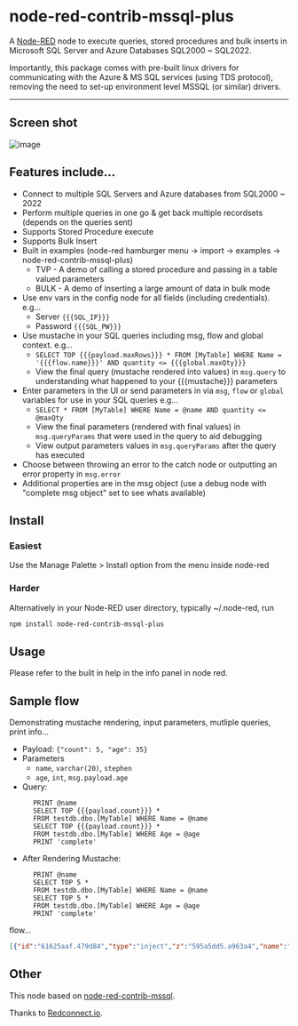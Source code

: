 # node-red-contrib-mssql-plus

A [Node-RED](http://nodered.org) node to execute queries, stored procedures and bulk inserts in Microsoft SQL Server and Azure Databases SQL2000 ~ SQL2022.

Importantly, this package comes with pre-built linux drivers for communicating with the Azure & MS SQL services (using TDS protocol), removing the need to set-up environment level MSSQL (or similar) drivers.

--- 

## Screen shot
![image](https://user-images.githubusercontent.com/44235289/87884584-14287900-ca07-11ea-8825-0030943f3c4a.png)


## Features include...
* Connect to multiple SQL Servers and Azure databases from SQL2000 ~ 2022
* Perform multiple queries in one go & get back multiple recordsets (depends on the queries sent)
* Supports Stored Procedure execute
* Supports Bulk Insert
* Built in examples (node-red hamburger menu → import → examples → node-red-contrib-mssql-plus)
  * TVP - A demo of calling a stored procedure and passing in a table valued parameters
  * BULK - A demo of inserting a large amount of data in bulk mode
* Use env vars in the config node for all fields (including credentials). e.g...
  * Server `{{{SQL_IP}}}`
  * Password `{{{SQL_PW}}}`
* Use mustache in your SQL queries including msg, flow and global context. e.g...
  * `SELECT TOP {{{payload.maxRows}}} * FROM [MyTable] WHERE Name = '{{{flow.name}}}' AND quantity <= {{{global.maxQty}}}`
  * View the final query (mustache rendered into values) in `msg.query` to understanding what happened to your {{{mustache}}} parameters 
* Enter parameters in the UI or send parameters in via `msg`, `flow` or `global` variables for use in your SQL queries e.g...
  * `SELECT * FROM [MyTable] WHERE Name = @name AND quantity <= @maxQty`
  * View the final parameters (rendered with final values) in `msg.queryParams` that were used in the query to aid debugging 
  * View output parameters values in `msg.queryParams` after the query has executed 
* Choose between throwing an error to the catch node or outputting an error property in `msg.error`
* Additional properties are in the msg object (use a debug node with "complete msg object" set to see whats available)

## Install

### Easiest

Use the Manage Palette > Install option from the menu inside node-red

### Harder

Alternatively in your Node-RED user directory, typically ~/.node-red, run

```bash
npm install node-red-contrib-mssql-plus
```

## Usage
Please refer to the built in help in the info panel in node red.

## Sample flow
Demonstrating mustache rendering, input parameters, mutliple queries, print info... 
* Payload: `{"count": 5, "age": 35}`
* Parameters
  * `name`, `varchar(20)`, `stephen`
  * `age`, `int`, `msg.payload.age`
* Query:   
```
      PRINT @name
      SELECT TOP {{{payload.count}}} * 
      FROM testdb.dbo.[MyTable] WHERE Name = @name
      SELECT TOP {{{payload.count}}} * 
      FROM testdb.dbo.[MyTable] WHERE Age = @age
      PRINT 'complete'
```
* After Rendering Mustache: 
```
      PRINT @name
      SELECT TOP 5 * 
      FROM testdb.dbo.[MyTable] WHERE Name = @name
      SELECT TOP 5 * 
      FROM testdb.dbo.[MyTable] WHERE Age = @age
      PRINT 'complete'
```

flow...
``` json
[{"id":"61625aaf.479d84","type":"inject","z":"595a5dd5.a963a4","name":"{\"count\": 5, \"age\": 35}","topic":"","payload":"{\"count\": 5, \"age\": 35}","payloadType":"json","repeat":"","crontab":"","once":false,"onceDelay":0.1,"x":220,"y":320,"wires":[["6e09980a.127878"]]},{"id":"6e09980a.127878","type":"MSSQL","z":"595a5dd5.a963a4","mssqlCN":"a51e405c.10f64","name":"","outField":"payload","returnType":"1","throwErrors":"0","query":"PRINT @name\n\nSELECT TOP {{{payload.count}}} * \nFROM testdb.dbo.[MyTable] WHERE Name = @name\n\nSELECT TOP {{{payload.count}}} * \nFROM testdb.dbo.[MyTable] WHERE Age = @age\n\nPRINT 'complete'","modeOpt":"","modeOptType":"query","queryOpt":"","queryOptType":"editor","paramsOpt":"","paramsOptType":"editor","params":[{"output":false,"name":"name","type":"VarChar(20)","valueType":"str","value":"stephen"},{"output":false,"name":"age","type":"int","valueType":"msg","value":"payload.age"}],"x":260,"y":380,"wires":[["babb6d0.5ae7e9"]]},{"id":"babb6d0.5ae7e9","type":"debug","z":"595a5dd5.a963a4","name":"","active":true,"tosidebar":true,"console":false,"tostatus":false,"complete":"true","targetType":"full","x":270,"y":440,"wires":[]},{"id":"a51e405c.10f64","type":"MSSQL-CN","z":"","tdsVersion":"7_4","name":"My SQL Server","server":"192.168.1.38","port":"1433","encyption":false,"database":"testdb","useUTC":false,"connectTimeout":"15000","requestTimeout":"15000","cancelTimeout":"5000","pool":"5","parseJSON":false}]
```

## Other

This node based on [node-red-contrib-mssql](https://github.com/redconnect-io/node-red-contrib-mssql).

Thanks to [Redconnect.io](http://www.redconnect.io).
